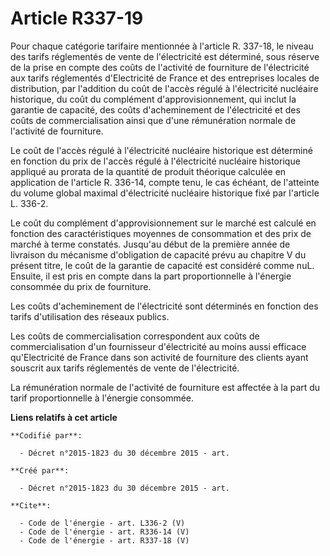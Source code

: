 # Article R337-19

Pour chaque catégorie tarifaire mentionnée à l'article R. 337-18, le niveau des tarifs réglementés de vente de l'électricité
est déterminé, sous réserve de la prise en compte des coûts de l'activité de fourniture de l'électricité aux tarifs
réglementés d'Electricité de France et des entreprises locales de distribution, par l'addition du coût de l'accès régulé à
l'électricité nucléaire historique, du coût du complément d'approvisionnement, qui inclut la garantie de capacité, des coûts
d'acheminement de l'électricité et des coûts de commercialisation ainsi que d'une rémunération normale de l'activité de
fourniture. 

Le coût de l'accès régulé à l'électricité nucléaire historique est déterminé en fonction du prix de l'accès régulé à
l'électricité nucléaire historique appliqué au prorata de la quantité de produit théorique calculée en application de
l'article R. 336-14, compte tenu, le cas échéant, de l'atteinte du volume global maximal d'électricité nucléaire historique
fixé par l'article L. 336-2. 

Le coût du complément d'approvisionnement sur le marché est calculé en fonction des caractéristiques moyennes de consommation
et des prix de marché à terme constatés. Jusqu'au début de la première année de livraison du mécanisme d'obligation de
capacité prévu au chapitre V du présent titre, le coût de la garantie de capacité est considéré comme nuL. Ensuite, il est
pris en compte dans la part proportionnelle à l'énergie consommée du prix de fourniture.

Les coûts d'acheminement de l'électricité sont déterminés en fonction des tarifs d'utilisation des réseaux publics. 

Les coûts de commercialisation correspondent aux coûts de commercialisation d'un fournisseur d'électricité au moins aussi
efficace qu'Electricité de France dans son activité de fourniture des clients ayant souscrit aux tarifs réglementés de vente
de l'électricité.

La rémunération normale de l'activité de fourniture est affectée à la part du tarif proportionnelle à l'énergie consommée.

**Liens relatifs à cet article**

	**Codifié par**:

	  - Décret n°2015-1823 du 30 décembre 2015 - art.

	**Créé par**:

	  - Décret n°2015-1823 du 30 décembre 2015 - art.

	**Cite**:

	  - Code de l'énergie - art. L336-2 (V)
	  - Code de l'énergie - art. R336-14 (V)
	  - Code de l'énergie - art. R337-18 (V)
